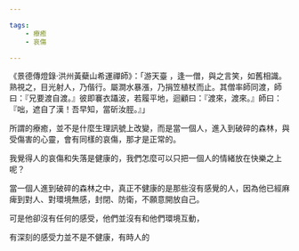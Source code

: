 ```yaml
---

tags:
    - 療癒
    - 哀傷

---
```





《景德傳燈錄·洪州黃蘗山希運禪師》：「游天臺 ，逢一僧，與之言笑，如舊相識。熟視之，目光射人，乃偕行。屬澗水暴漲，乃捐笠植杖而止。其僧率師同渡，師曰：『兄要渡自渡。』彼即褰衣躡波，若履平地，迴顧曰：『渡來，渡來。』師曰：『咄，遮自了漢！吾早知，當斫汝脛。』」





所謂的療癒，並不是什麼生理訊號上改變，而是當一個人，進入到破碎的森林，與受傷害的心靈，會有同樣的哀傷，那才是正常的。

我覺得人的哀傷和失落是健康的，我們怎麼可以只把一個人的情緒放在快樂之上呢？

當一個人進到破碎的森林之中，真正不健康的是那些沒有感覺的人，因為他已經麻痺到對人、對環境無感，封閉、防衛，不願意開放自己。

可是他卻沒有任何的感受，他們並沒有和他們環境互動，

有深刻的感受力並不是不健康，有時人的
